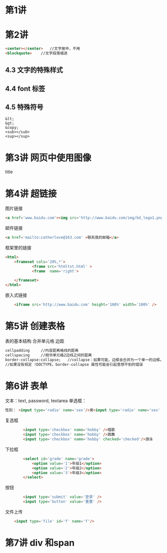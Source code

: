 # 第1讲
# 第2讲
```html
<center></center>   //文字居中，不用
<blockquote>    //文字段落缩进
```
## 4.3 文字的特殊样式
## 4.4 font 标签
## 4.5 特殊符号

```htnl
&lt;
&gt;
&copy;
<sub></sub>
<sup></sup>
```

# 第3讲 网页中使用图像
title
# 第4讲 超链接
图片链接
```html
<a href='www.baidu.com'><img src='http://www.baidu.com/img/bd_logo1.png' height='127px' width='200px' alt='百度'/></a>
```
邮件链接
```html
<a href='mailto:catherlove@163.com' >联系我的邮箱</a>
```
框架里的链接
```html
<html>
	<frameset cols='20%,*'>
			<frame src='htmltxt.html' >
			<frame  name='right'>
	
	</frameset>
</html>
```

嵌入式链接
```html
	<iframe src='http://www.baidu.com' height='100%' width='100%' />
```
# 第5讲 创建表格
表的基本结构
合并单元格
边距
```html
cellpadding     //内容距离格线的距离
cellspacing     //相邻单元格2边线之间的距离
border-collapse:collapse;   //collapse：如果可能，边框会合并为一个单一的边框。会忽略border-spacing 和 empty-cells 属性。
//如果没有规定 !DOCTYPE，border-collapse 属性可能会引起意想不到的错误
```
# 第6讲 表单
文本：text, password, textarea
单选框：
```html
性别： <input type='radio' name='sex'/>男<input type='radio' name='sex' checked='checked'/>女
```
复选框
```html
		<input type='checkbox' name='hobby' />唱歌
		<input type='checkbox' name='hobby' />跳舞
		<input type='checkbox' name='hobby' checked='checked'/>游泳
```
下拉框
```html
		<select id='grade' name='grade'>
			<option value='1'>年级1</option>
			<option value='2'>年级2</option>
			<option value='3'>年级3</option>
		</select>
```
按钮
```html
		<input type='submit' value='登录' />
		<input type='button' value='重置' />
```
文件上传
```html
    <input type='file' id='f' name='f'/>
```

# 第7讲 div 和span